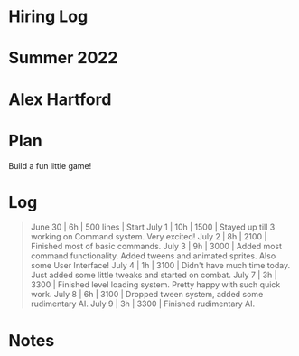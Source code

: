# Hiring Log
# Summer 2022
# Alex Hartford

 Plan
======
Build a fun little game!

 Log
=====
> June 30 | 6h  | 500 lines   | Start
> July 1  | 10h | 1500 		  | Stayed up till 3 working on Command system. Very excited!
> July 2  | 8h	| 2100		  | Finished most of basic commands.
> July 3  | 9h  | 3000		  | Added most command functionality. Added tweens and animated sprites. Also some User Interface!
> July 4  | 1h  | 3100		  | Didn't have much time today. Just added some little tweaks and started on combat.
> July 7  | 3h  | 3300		  | Finished level loading system. Pretty happy with such quick work.
> July 8  | 6h  | 3100		  | Dropped tween system, added some rudimentary AI.
> July 9  | 3h  | 3300		  | Finished rudimentary AI.


 Notes
=======
